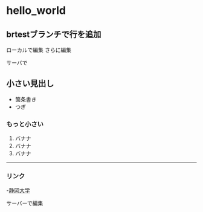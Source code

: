 # hello_world

## brtestブランチで行を追加

ローカルで編集
さらに編集

サーバで

## 小さい見出し

- 箇条書き
- つぎ

### もっと小さい

1. バナナ
2. バナナ
3. バナナ

-----
### リンク
-[静岡大学](https://github.com/oo-ka/hello_world/edit/main/README.md)

サーバーで編集

